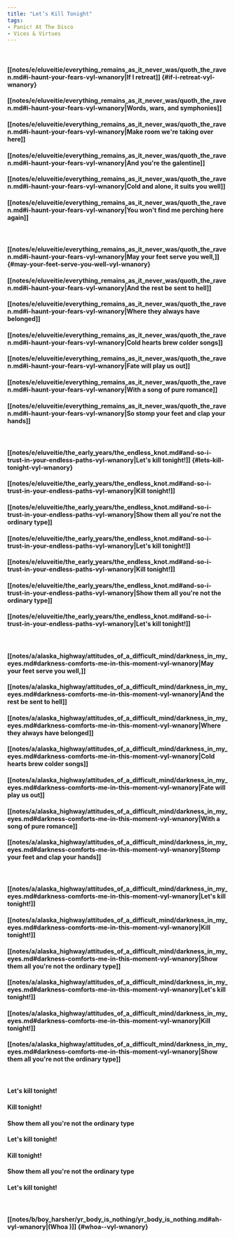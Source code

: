 ```yaml
---
title: "Let’s Kill Tonight"
tags:
- Panic! At The Disco
- Vices & Virtues
---
```

&nbsp;
#### [[notes/e/eluveitie/everything_remains_as_it_never_was/quoth_the_raven.md#i-haunt-your-fears-vyl-wnanory|If I retreat]] {#if-i-retreat-vyl-wnanory}
#### [[notes/e/eluveitie/everything_remains_as_it_never_was/quoth_the_raven.md#i-haunt-your-fears-vyl-wnanory|Words, wars, and symphonies]]
#### [[notes/e/eluveitie/everything_remains_as_it_never_was/quoth_the_raven.md#i-haunt-your-fears-vyl-wnanory|Make room we're taking over here]]
#### [[notes/e/eluveitie/everything_remains_as_it_never_was/quoth_the_raven.md#i-haunt-your-fears-vyl-wnanory|And you're the galentine]]
#### [[notes/e/eluveitie/everything_remains_as_it_never_was/quoth_the_raven.md#i-haunt-your-fears-vyl-wnanory|Cold and alone, it suits you well]]
#### [[notes/e/eluveitie/everything_remains_as_it_never_was/quoth_the_raven.md#i-haunt-your-fears-vyl-wnanory|You won't find me perching here again]]
&nbsp;
#### [[notes/e/eluveitie/everything_remains_as_it_never_was/quoth_the_raven.md#i-haunt-your-fears-vyl-wnanory|May your feet serve you well,]] {#may-your-feet-serve-you-well-vyl-wnanory}
#### [[notes/e/eluveitie/everything_remains_as_it_never_was/quoth_the_raven.md#i-haunt-your-fears-vyl-wnanory|And the rest be sent to hell]]
#### [[notes/e/eluveitie/everything_remains_as_it_never_was/quoth_the_raven.md#i-haunt-your-fears-vyl-wnanory|Where they always have belonged]]
#### [[notes/e/eluveitie/everything_remains_as_it_never_was/quoth_the_raven.md#i-haunt-your-fears-vyl-wnanory|Cold hearts brew colder songs]]
#### [[notes/e/eluveitie/everything_remains_as_it_never_was/quoth_the_raven.md#i-haunt-your-fears-vyl-wnanory|Fate will play us out]]
#### [[notes/e/eluveitie/everything_remains_as_it_never_was/quoth_the_raven.md#i-haunt-your-fears-vyl-wnanory|With a song of pure romance]]
#### [[notes/e/eluveitie/everything_remains_as_it_never_was/quoth_the_raven.md#i-haunt-your-fears-vyl-wnanory|So stomp your feet and clap your hands]]
&nbsp;
#### [[notes/e/eluveitie/the_early_years/the_endless_knot.md#and-so-i-trust-in-your-endless-paths-vyl-wnanory|Let's kill tonight!]] {#lets-kill-tonight-vyl-wnanory}
#### [[notes/e/eluveitie/the_early_years/the_endless_knot.md#and-so-i-trust-in-your-endless-paths-vyl-wnanory|Kill tonight!]]
#### [[notes/e/eluveitie/the_early_years/the_endless_knot.md#and-so-i-trust-in-your-endless-paths-vyl-wnanory|Show them all you're not the ordinary type]]
#### [[notes/e/eluveitie/the_early_years/the_endless_knot.md#and-so-i-trust-in-your-endless-paths-vyl-wnanory|Let's kill tonight!]]
#### [[notes/e/eluveitie/the_early_years/the_endless_knot.md#and-so-i-trust-in-your-endless-paths-vyl-wnanory|Kill tonight!]]
#### [[notes/e/eluveitie/the_early_years/the_endless_knot.md#and-so-i-trust-in-your-endless-paths-vyl-wnanory|Show them all you're not the ordinary type]]
#### [[notes/e/eluveitie/the_early_years/the_endless_knot.md#and-so-i-trust-in-your-endless-paths-vyl-wnanory|Let's kill tonight!]]
&nbsp;
#### [[notes/a/alaska_highway/attitudes_of_a_difficult_mind/darkness_in_my_eyes.md#darkness-comforts-me-in-this-moment-vyl-wnanory|May your feet serve you well,]]
#### [[notes/a/alaska_highway/attitudes_of_a_difficult_mind/darkness_in_my_eyes.md#darkness-comforts-me-in-this-moment-vyl-wnanory|And the rest be sent to hell]]
#### [[notes/a/alaska_highway/attitudes_of_a_difficult_mind/darkness_in_my_eyes.md#darkness-comforts-me-in-this-moment-vyl-wnanory|Where they always have belonged]]
#### [[notes/a/alaska_highway/attitudes_of_a_difficult_mind/darkness_in_my_eyes.md#darkness-comforts-me-in-this-moment-vyl-wnanory|Cold hearts brew colder songs]]
#### [[notes/a/alaska_highway/attitudes_of_a_difficult_mind/darkness_in_my_eyes.md#darkness-comforts-me-in-this-moment-vyl-wnanory|Fate will play us out]]
#### [[notes/a/alaska_highway/attitudes_of_a_difficult_mind/darkness_in_my_eyes.md#darkness-comforts-me-in-this-moment-vyl-wnanory|With a song of pure romance]]
#### [[notes/a/alaska_highway/attitudes_of_a_difficult_mind/darkness_in_my_eyes.md#darkness-comforts-me-in-this-moment-vyl-wnanory|Stomp your feet and clap your hands]]
&nbsp;
#### [[notes/a/alaska_highway/attitudes_of_a_difficult_mind/darkness_in_my_eyes.md#darkness-comforts-me-in-this-moment-vyl-wnanory|Let's kill tonight!]]
#### [[notes/a/alaska_highway/attitudes_of_a_difficult_mind/darkness_in_my_eyes.md#darkness-comforts-me-in-this-moment-vyl-wnanory|Kill tonight!]]
#### [[notes/a/alaska_highway/attitudes_of_a_difficult_mind/darkness_in_my_eyes.md#darkness-comforts-me-in-this-moment-vyl-wnanory|Show them all you're not the ordinary type]]
#### [[notes/a/alaska_highway/attitudes_of_a_difficult_mind/darkness_in_my_eyes.md#darkness-comforts-me-in-this-moment-vyl-wnanory|Let's kill tonight!]]
#### [[notes/a/alaska_highway/attitudes_of_a_difficult_mind/darkness_in_my_eyes.md#darkness-comforts-me-in-this-moment-vyl-wnanory|Kill tonight!]]
#### [[notes/a/alaska_highway/attitudes_of_a_difficult_mind/darkness_in_my_eyes.md#darkness-comforts-me-in-this-moment-vyl-wnanory|Show them all you're not the ordinary type]]
&nbsp;
#### Let's kill tonight!
#### Kill tonight!
#### Show them all you're not the ordinary type
#### Let's kill tonight!
#### Kill tonight!
#### Show them all you're not the ordinary type
#### Let's kill tonight!
&nbsp;
#### [[notes/b/boy_harsher/yr_body_is_nothing/yr_body_is_nothing.md#ah-vyl-wnanory|(Whoa )]] {#whoa--vyl-wnanory}
